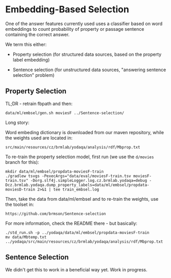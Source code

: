 Embedding-Based Selection
=========================

One of the answer features currently used uses a classifier based
on word embeddings to count probability of property or passage sentence
containing the correct answer.

We term this either:

  * Property selection (for structured data sources, based on the property
    label embedding)

  * Sentence selection (for unstructured data sources, "answering sentence
    selection" problem)


Property Selection
------------------

TL;DR - retrain fbpath and then:

	data/ml/embsel/gen.sh moviesF ../Sentence-selection/

Long story:

Word embeding dictionary is downloaded from our maven repository, while the
weights used are located in:

	src/main/resources/cz/brmlab/yodaqa/analysis/rdf/Mbprop.txt

To re-train the property selection model, first run (we use the ``d/movies``
branch for this):

	mkdir data/ml/embsel/propdata-moviesF-train
	./gradlew tsvgs -PexecArgs="data/eval/moviesF-train.tsv moviesF-train.tsv" -Dorg.slf4j.simpleLogger.log.cz.brmlab.yodaqa=debug -Dcz.brmlab.yodaqa.dump_property_labels=data/ml/embsel/propdata-moviesD-train 2>&1 | tee train_embsel.log

Then, take the data from data/ml/embsel and to re-train the weights,
use the toolset in:

	https://github.com/brmson/Sentence-selection

For more information, check the README there - but basically:

	./std_run.sh -p ../yodaqa/data/ml/embsel/propdata-moviesF-train
	mv data/Mbtemp.txt ../yodaqa/src/main/resources/cz/brmlab/yodaqa/analysis/rdf/Mbprop.txt


Sentence Selection
------------------

We didn't get this to work in a beneficial way yet.
Work in progress.
